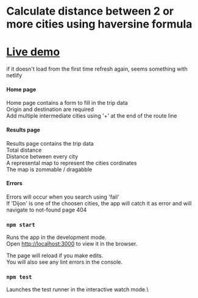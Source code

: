 # Calculate distance between 2 or more cities using haversine formula

# [Live demo](https://63600385d3da8403cff63be6--shortest-route.netlify.app/)
if it doesn't load from the first time refresh again, seems something with netlify

<div>
        <h4>Home page</h4>
        <div>Home page contains a form to fill in the trip data</div>
        <div>Origin and destination are required</div>
        <div>
          Add multiple intermediate cities using '+' at the end of the route
          line
        </div>
      </div>
      
<div>
        <h4>Results page</h4>
        <div>Results page contains the trip data</div>
        <div>Total distance</div>
        <div>Distance between every city</div>
        <div>A represental map to represent the cities cordinates</div>
        <div>The map is zommable / dragabble</div>
      </div>
      
<div>
        <h4>Errors</h4>
        <div>Errors will occur when you search using 'fail'</div>
        <div>
          If 'Dijon' is one of the choosen cities, the app will catch it as
          error and will navigate to not-found page 404
        </div>
      </div>
      
### `npm start`

Runs the app in the development mode.\
Open [http://localhost:3000](http://localhost:3000) to view it in the browser.

The page will reload if you make edits.\
You will also see any lint errors in the console.

### `npm test`

Launches the test runner in the interactive watch mode.\
